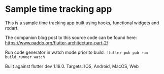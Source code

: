 # Sample time tracking app

This is a sample time tracking app built using hooks, functional widgets and rxdart.

The companion blog post to this source code can be found here: https://www.paddo.org/flutter-architecture-part-2/

Run code generator in watch mode prior to build. 
`flutter pub pub run build_runner watch`

Built against flutter dev 1.19.0.
Targets: IOS, Android, MacOS, Web
